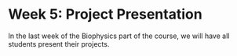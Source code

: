 Week 5: Project Presentation
=======================

In the last week of the Biophysics part of the course, we will have all students present their projects.

